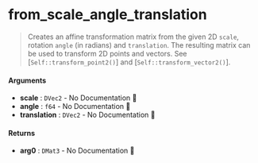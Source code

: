 # from\_scale\_angle\_translation

>  Creates an affine transformation matrix from the given 2D `scale`, rotation `angle` (in
>  radians) and `translation`.
>  The resulting matrix can be used to transform 2D points and vectors. See
>  [`Self::transform_point2()`] and [`Self::transform_vector2()`].

#### Arguments

- **scale** : `DVec2` \- No Documentation 🚧
- **angle** : `f64` \- No Documentation 🚧
- **translation** : `DVec2` \- No Documentation 🚧

#### Returns

- **arg0** : `DMat3` \- No Documentation 🚧